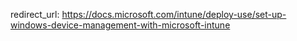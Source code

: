 redirect_url: https://docs.microsoft.com/intune/deploy-use/set-up-windows-device-management-with-microsoft-intune

<!--HONumber=Feb17_HO2-->


